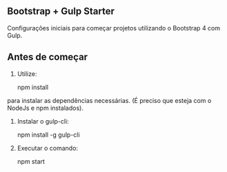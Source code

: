 ## Bootstrap + Gulp Starter

Configurações iniciais para começar projetos utilizando o Bootstrap 4 com Gulp.

## Antes de começar

1. Utilize:

    npm install 

para instalar as dependências necessárias. (É preciso que esteja com o NodeJs e npm instalados).

1. Instalar o gulp-cli:

    npm install -g gulp-cli

1. Executar o comando:

    npm start